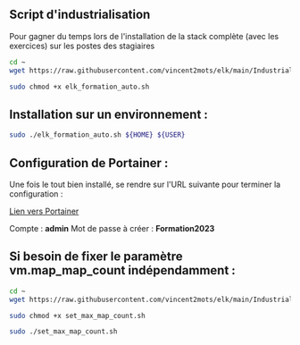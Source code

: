 ## Script d'industrialisation
Pour gagner du temps lors de l'installation de la stack complète (avec les exercices) sur les postes des stagiaires

``` sh
cd ~
wget https://raw.githubusercontent.com/vincent2mots/elk/main/Industrialisation/elk_formation_auto.sh -O elk_formation_auto.sh
```

``` sh
sudo chmod +x elk_formation_auto.sh
```

## Installation sur un environnement :
``` sh
sudo ./elk_formation_auto.sh ${HOME} ${USER}
```

## Configuration de Portainer :
Une fois le tout bien installé, se rendre sur l'URL suivante pour terminer la configuration :

[Lien vers Portainer](https://localhost:9443)


Compte : **admin**
Mot de passe à créer : **Formation2023**

## Si besoin de fixer le paramètre vm.map_map_count indépendamment :

``` sh
cd ~
wget https://raw.githubusercontent.com/vincent2mots/elk/main/Industrialisation/set_max_map_count.sh -O set_max_map_count.sh
```

``` sh
sudo chmod +x set_max_map_count.sh
```

``` sh
sudo ./set_max_map_count.sh
```